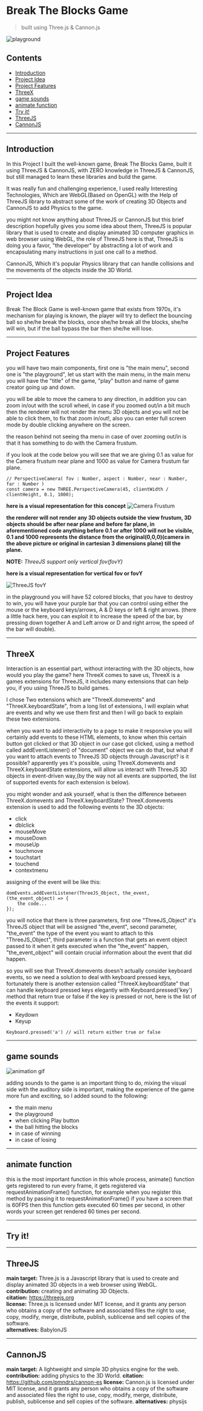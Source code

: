 # Break The Blocks Game

> built using Three.js & Cannon.js

![playground](Images/README-files/main_menu.png)

<!-- adding space -->

## Contents

-   [Introduction](#introduction)
-   [Project Idea](#project-idea)
-   [Project Features](#project-features)
-   [ThreeX](#threex)
-   [game sounds](#game-sounds)
-   [animate function](#animate-function)
-   [Try it!](#try-it)
-   [ThreeJS](#threejs)
-   [CannonJS](#cannonjs)

---

<!-- adding space -->

## Introduction

In this Project I built the well-known game, Break The Blocks Game, built it using ThreeJS & CannonJS, with ZERO knowledge in ThreeJS & CannonJS, but still managed to learn these libraries and build the game.

It was really fun and challenging experience, I used really Interesting Technologies, Which are WebGL(Based on OpenGL) with the Help of ThreeJS library to abstract some of the work of creating 3D Objects and CannonJS to add Physics to the game.

you might not know anything about ThreeJS or CannonJS but this brief description hopefully gives you some idea about them, ThreeJS is popular library that is used to create and display animated 3D computer graphics in web browser using WebGL, the role of ThreeJS here is that, ThreeJS is doing you a favor, "the developer" by abstracting a lot of work and encapsulating many instructions in just one call to a method.

CannonJS, Which it's popular Physics library that can handle collisions and the movements of the objects inside the 3D World.

---

## Project Idea

Break The Block Game is well-known game that exists from 1970s, it's mechanism for playing is known, the player will try to deflect the bouncing ball so she/he break the blocks, once she/he break all the blocks, she/he will win, but if the ball bypass the bar then she/he will lose.

---

## Project Features

you will have two main components, first one is "the main menu", second one is "the playground", let us start with the main menu, in the main menu you will have the "title" of the game, "play" button and name of game creator going up and down.

you will be able to move the camera to any direction, in addition you can zoom in/out with the scroll wheel, in case if you zoomed out/in a bit much then the renderer will not render the menu 3D objects and you will not be able to click them, to fix that zoom in/out!, also you can enter full screen mode by double clicking anywhere on the screen.

the reason behind not seeing tha menu in case of over zooming out/in is
that it has something to do with the Camera frustum.

if you look at the code below you will see that we are giving 0.1 as value for the Camera frustum near plane and 1000 as value for Camera frustum far plane.

```
// PerspectiveCamera( fov : Number, aspect : Number, near : Number, far : Number )
const camera = new THREE.PerspectiveCamera(45, clientWidth / clientHeight, 0.1, 1000);
```

**here is a visual representation for this concept**
![Camera Frustum](/Images/README-files/VisualCameraFrustum.png)

**the renderer will not render any 3D objects outside the view frustum, 3D objects should be after near plane and before far plane, in aforementioned code
anything before 0.1 or after 1000 will not be visible, 0.1 and 1000 represents the distance from the original(0,0,0)(camera in the above picture or original in cartesian 3 dimensions plane) till the plane.**

**NOTE:** _ThreeJS support only vertical fov(fovY)_

**here is a visual representation for vertical fov or fovY**

![ThreeJS fovY](/Images/README-files/output-onlinepngtools.png)

in the playground you will have 52 colored blocks, that you have to destroy to win, you will have your purple bar that you can control using either the mouse or the keyboard keys/arrows, A & D keys or left & right arrows. (there a little hack here, you can exploit it to increase the speed of the bar, by pressing down together A and Left arrow or D and right arrow, the speed of the bar will double).

---

## ThreeX

Interaction is an essential part, without interacting with the 3D objects,
how would you play the game? here ThreeX comes to save us, ThreeX is a games extensions for ThreeJS, it includes many extensions that can help you, if you using ThreeJS to build games.

I chose Two extensions which are "ThreeX.domevents" and "ThreeX.keyboardState", from a long list of extensions, I will explain what are events and why we use them first and then I will go back to explain these two extensions.

when you want to add interactivity to a page to make it responsive you will certainly add events to these HTML elements, to know when this certain button got clicked or that 3D object in our case got clicked, using a method called addEventListener() of "document" object we can do that, but what if you want to attach events to ThreeJS 3D objects through Javascript? is it possible? apparently yes it's possible, using ThreeX.domevents and ThreeX.keyboardState extensions, will allow us interact with ThreeJS 3D objects in event-driven way,(by the way not all events are supported, the list of supported events for each extension is below).

you might wonder and ask yourself, what is then the difference between ThreeX.domevents and ThreeX.keyboardState?
ThreeX.domevents extension is used to add the following events to the 3D objects:

-   click
-   dblclick
-   mouseMove
-   mouseDown
-   mouseUp
-   touchmove
-   touchstart
-   touchend
-   contextmenu

assigning of the event will be like this:

```
domEvents.addEventListener(ThreeJS_Object, the_event, (the_event_object) => {
    the code...
});
```

you will notice that there is three parameters, first one "ThreeJS_Object" it's ThreeJS object that will be assigned "the_event", second parameter, "the_event" the type of the event you want to attach to this "ThreeJS_Object", third parameter is a function that gets an event object passed to it when it gets executed when the "the_event" happen, "the_event_object" will contain crucial information about the event that did happen.

so you will see that ThreeX.domevents doesn't actually consider keyboard events, so we need a solution to deal with keyboard pressed keys, fortunately there is another extension called "ThreeX.keyboardState" that can handle keyboard pressed keys elegantly with Keyboard.pressed('key') method that return true or false if the key is pressed or not, here is the list of the events it support:

-   Keydown
-   Keyup

```
Keyboard.pressed('a') // will return either true or false
```

---

## game sounds

![animation gif](Images/README-files/Animation.gif)

adding sounds to the game is an important thing to do, mixing the visual side with the auditory side is important, making the experience of the game more fun and exciting, so I added sound to the following:

-   the main menu
-   the playground
-   when clicking Play button
-   the ball hitting the blocks
-   in case of winning
-   in case of losing

---

## animate function

this is the most important function in this whole process, animate() function gets registered to run every frame, it gets registered via requestAnimationFrame() function, for example when you register this method by passing it to requestAnimationFrame() if you have a screen that is 60FPS then this function gets executed 60 times per second, in other words your screen get rendered 60 times per second.

---

## Try it!

---

## ThreeJS

**main target:** Three.js is a Javascript library that is used to create and display animated 3D objects in a web browser using WebGL.<br />
**contribution:** creating and animating 3D Objects.<br />
**citation:** https://threejs.org<br />
**license:** Three.js is licensed under MIT license, and it grants any person who obtains a copy of the software and associated files the right to use, copy, modify, merge, distribute, publish, sublicense and sell copies of the software.<br />
**alternatives:** BabylonJS<br />

---

## CannonJS

**main target:** A lightweight and simple 3D physics engine for the web.
**contribution:** adding physics to the 3D World.
**citation:** https://github.com/pmndrs/cannon-es
**license:** Cannon.js is licensed under MIT license, and it grants any person who obtains a copy of the software and associated files the right to use, copy, modify, merge, distribute, publish, sublicense and sell copies of the software.
**alternatives:** physijs
